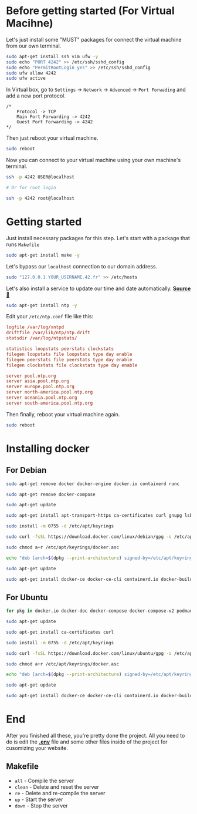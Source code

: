 
# Before getting started (For Virtual Macihne)

Let's just install some "MUST" packages for connect the virtual machine from our own terminal.

```sh
sudo apt-get install ssh vim ufw -y
sudo echo "PORT 4242" >> /etc/ssh/sshd_config
sudo echo "PermitRootLogin yes" >> /etc/ssh/sshd_config
sudo ufw allow 4242
sudo ufw active
```

In Virtual box, go to `Settings` -> `Network` -> `Advenced` -> `Port Forwading` and add a new port protocol.

```
/*
    Protocol -> TCP
    Main Port Forwarding -> 4242
    Guest Port Forwarding -> 4242
*/
```

Then just reboot your virtual machine.

```sh
sudo reboot
```

Now you can connect to your virtual machine using your own machine's terminal.

```sh
ssh -p 4242 USER@localhost

# Or for root login

ssh -p 4242 root@localhost
```

# Getting started

Just install necessary packages for this step. Let's start with a package that runs `Makefile`

```sh
sudo apt-get install make -y
```

Let's bypass our `localhost` connection to our domain address.

```sh
sudo "127.0.0.1 YOUR_USERNAME.42.fr" >> /etc/hosts
```

Let's also install a service to update our time and date automatically. [**Source 🔗**](https://superuser.com/questions/323062/how-to-set-debian-to-automatically-update-time-and-date)

```sh
sudo apt-get install ntp -y
```

Edit your `/etc/ntp.conf` file like this:

```conf
logfile /var/log/xntpd
driftfile /var/lib/ntp/ntp.drift
statsdir /var/log/ntpstats/

statistics loopstats peerstats clockstats
filegen loopstats file loopstats type day enable
filegen peerstats file peerstats type day enable
filegen clockstats file clockstats type day enable

server pool.ntp.org
server asia.pool.ntp.org
server europe.pool.ntp.org
server north-america.pool.ntp.org
server oceania.pool.ntp.org
server south-america.pool.ntp.org
```

Then finally, reboot your virtual machine again.

```sh
sudo reboot
```

# Installing docker

## For Debian
```sh
sudo apt-get remove docker docker-engine docker.io containerd runc

sudo apt-get remove docker-compose

sudo apt-get update

sudo apt-get install apt-transport-https ca-certificates curl gnupg lsb-release -y

sudo install -m 0755 -d /etc/apt/keyrings

sudo curl -fsSL https://download.docker.com/linux/debian/gpg -o /etc/apt/keyrings/docker.asc

sudo chmod a+r /etc/apt/keyrings/docker.asc

echo "deb [arch=$(dpkg --print-architecture) signed-by=/etc/apt/keyrings/docker.asc] https://download.docker.com/linux/debian $(. /etc/os-release && echo "$VERSION_CODENAME") stable" | sudo tee /etc/apt/sources.list.d/docker.list > /dev/null

sudo apt-get update

sudo apt-get install docker-ce docker-ce-cli containerd.io docker-buildx-plugin docker-compose-plugin docker-compose -y
```

## For Ubuntu
```sh
for pkg in docker.io docker-doc docker-compose docker-compose-v2 podman-docker containerd runc; do sudo apt-get remove $pkg; done

sudo apt-get update

sudo apt-get install ca-certificates curl

sudo install -m 0755 -d /etc/apt/keyrings

sudo curl -fsSL https://download.docker.com/linux/ubuntu/gpg -o /etc/apt/keyrings/docker.asc

sudo chmod a+r /etc/apt/keyrings/docker.asc

echo "deb [arch=$(dpkg --print-architecture) signed-by=/etc/apt/keyrings/docker.asc] https://download.docker.com/linux/ubuntu $(. /etc/os-release && echo "$VERSION_CODENAME") stable" | sudo tee /etc/apt/sources.list.d/docker.list > /dev/null

sudo apt-get update

sudo apt-get install docker-ce docker-ce-cli containerd.io docker-buildx-plugin docker-compose-plugin
```

# End

After you finished all these, you're pretty done the project. All you need to do is edit the [**.env**](https://github.com/TeomanDeniz/Inception/blob/main/srcs/.conf) file and some other files inside of the project for cusomizing your website.

## Makefile

* `all` - Compile the server
* `clean` - Delete and reset the server
* `re` - Delete and re-compile the server
* `up` - Start the server
* `down` - Stop the server
